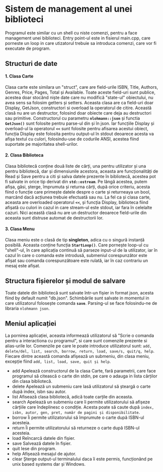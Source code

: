 # Sistem de management al unei biblioteci

Programul este similar cu un shell cu niste comenzi, pentru a face management unei biblioteci.
Entry point-ul este in fisierul main.cpp, care porneste un loop in care utizatorul trebuie sa introduca comenzi, care vor fi executate de program.

## Structuri de date
#### 1. Clasa Carte
Clasa carte este similara un "struct", care are field-urile ISBN, Title, Authors, Genres, Price, Pages, Total și Available. Toate aceste field-uri sunt publice, acestea doar stocând niște date care nu modifică "state-ul" obiectului, nu avea sens sa folosim getters și setters.
Aceasta clasa are ca field-uri doar Display, GetJson, constructori si overload la operatorul de citire. Această clasă nu are un destructor, folosind doar obiecte care deja au destructori sau primitive.
Constructorul cu parametru **``nlohmann::json``** și functia **``GetJson()``** sunt folosite pentru parse-ul din și în json. Iar funcțiile Display și overload-ul la operatorul **`<<`** sunt folosite pentru afisarea acestui obiect, funcția Display este folosita pentru output-ul în stdout deoarece acesta va afișa textul cu culori, folosindu-use de codurile ANSI, acestea fiind suportate pe majoritatea shell-urilor.
#### 2. Clasa Biblioteca
Clasa bibliotecă conține două liste de cărți, una pentru utilizator și una pentru bibliotecă, dar și dimensiunile acestora, aceasta are funcționalități de Read și Save pentru a citi și salva datele prezente în bibliotecă, acestea pot fi salvate in orice tip derivat din **`std::ostream`**.
Pe lângă acestea, putem afișa, găsi, șterge, împrumuta și returna cărți, după orice criteriu, acesta fiind o funcție care primește datele despre o carte și returneaya un bool, marcând dacă acțiunea trebuie efectuată sau nu.
La fel ca și clasa carte, aceasta are overloaded operatorul **`<<`**, și funcția Display, biblioteca fiind afișată cu culori in cazul in care stream-ul este stdout, iar fara în celelalte cazuri.
Nici această clasă nu are un destructor deoarece field-urile din aceasta sunt distruse automat de destructorii lor.
#### 3. Clasa Menu
Clasa meniu este o clasă de tip **singleton**, adica cu o singură instanță posibilă. Aceasta conține funcția **`StartLoop()`**. Care pornește loop-ul cu "shell"-ul, în care aplicația continuă să parseze input-ul de la utilizator, iar în cazul în care o comanda este introdusă, submeniul corespunzător este afișat sau comanda corespunzătoare este rulată, iar în caz contrariu un mesaj este afișat.
## Structura fișierelor și modul de salvare
Toate datele din bibliotecă sunt salvate într-un fișier in format json, acesta fiind by default numit "db.json". Schimbările sunt salvate in momentul in care utilizatorul folosește comanda **`save`**.  Parsing-ul se face folosindu-ne de libraria `nlohmann json`.

## Meniul aplicației
La pornirea aplicației, aceasta informează utilizatorul să "Scrie o comanda pentru a interactiona cu programul", si care sunt comenzile prezente si alias-urile lor.
Comenzile pe care le poate introduce utilizatorul sunt: `add, delete/del, list, search, borrow, return, load, save/s, quit/q, help`. Fiecare dintre această comanda afișează un submeniu, din clasa meniu, excepție fiind `add, list, load, save, quit și help`.
- add
Apelează constructorul de la clasa Carte, fară parametrii, care face programul să citească o carte din stdin, pe care o adauga in lista cărților din clasa bibliotecă.
- delete
Apelează un submeniu care lasă utilizatorul să șteargă o carte după index, isbn sau autor.
- list
Afisează clasa bibliotecă, adică toate carțile din aceasta.
- search
Apelează un submeniu care îi permite utilizatorului să afișeze cărțiile care îndeplinesc o condiție. Acesta poate să caute după `index, isbn, autor, gen, pret, număr de pagini și disponibilitate`.
- borrow
Îi permite utilizatorului să împrumute o carte după ISBN-ul acesteia.
- return
Îi permite utilizatorului să returneze o carte după ISBN-ul acesteia.
- load
Reîncarcă datele din fișier.
- save
Salvează datele în fișier.
- quit
Iese din program.
- help
Afișează mesajul de ajutor.
- clear
Șterge output-ul terminalului daca îi este permis, funcționând pe unix based systems dar și Windows.

